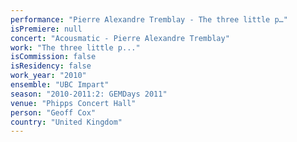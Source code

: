 ```yaml
---
performance: "Pierre Alexandre Tremblay - The three little p…"
isPremiere: null
concert: "Acousmatic - Pierre Alexandre Tremblay"
work: "The three little p..."
isCommission: false
isResidency: false
work_year: "2010"
ensemble: "UBC Impart"
season: "2010-2011:2: GEMDays 2011"
venue: "Phipps Concert Hall"
person: "Geoff Cox"
country: "United Kingdom"
---
```



